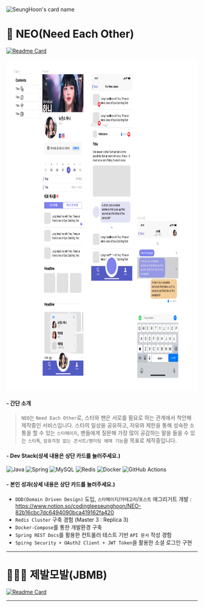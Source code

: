 ![SeungHoon's card name](https://cardivo.vercel.app/api?name=SeungHoon%20LEE&description='개발'이라는%20도구를%20사용해%20세상을%20바꾸는%20사람&image=https://avatars.githubusercontent.com/u/64355615?s=400&u=b2c7b51809c4db33c0789f053519a2d2feec7518&v=4&site=https://github.com/CodingLeeSeungHoon&backgroundColor=%23ecf0f1&github=CodingLeeSeungHoon&linkedin=free_minkya&pattern=floatingCogs&colorPattern=%23eaeaea)


# 💜 NEO(Need Each Other)


[![Readme Card](https://github-readme-stats.vercel.app/api/pin/?username=CodingLeeSeungHoon&repo=NEO_Backend)](https://github.com/CodingLeeSeungHoon/NEO_Backend)
<p align="center"><img src="neo_ui_example.png" height="870px" width="900px"></p>

#### - 간단 소개
> `NEO`는 `Need Each Other`로, 스타와 팬은 서로를 필요로 하는 관계에서 착안해 제작중인 서비스입니다. 스타의 일상을 공유하고, 자유와 제한을 통해 성숙한 소통을 할 수 있는 `스타페이지`, 팬들에게 질문해 가장 많이 공감하는 말을 들을 수 있는 `스타톡`, `암표걱정 없는 콘서트/팬미팅 예매 기능`을 목표로 제작중입니다.

#### - Dev Stack(상세 내용은 상단 카드를 눌러주세요.)
![Java](https://img.shields.io/badge/java-%23ED8B00.svg?style=for-the-badge&logo=openjdk&logoColor=white)
![Spring](https://img.shields.io/badge/spring-%236DB33F.svg?style=for-the-badge&logo=spring&logoColor=white)
![MySQL](https://img.shields.io/badge/mysql-4479A1.svg?style=for-the-badge&logo=mysql&logoColor=white)
![Redis](https://img.shields.io/badge/redis-%23DD0031.svg?style=for-the-badge&logo=redis&logoColor=white)
![Docker](https://img.shields.io/badge/docker-%230db7ed.svg?style=for-the-badge&logo=docker&logoColor=white)
![GitHub Actions](https://img.shields.io/badge/github%20actions-%232671E5.svg?style=for-the-badge&logo=githubactions&logoColor=white)

#### - 본인 성과(상세 내용은 상단 카드를 눌러주세요.)
- `DDD(Domain Driven Design)` 도입, `스타페이지`/`카테고리`/`포스트` 애그리거트 개발 : https://www.notion.so/codingleeseunghoon/NEO-82b16cbc7dc6494090bca419162fa420
- `Redis Cluster` 구축 경험 (Master 3 : Replica 3)
- `Docker-Compose`를 통한 개발환경 구축
- `Spring REST Docs`를 활용한 컨트롤러 테스트 기반 `API 문서` 작성 경험
- `Spirng Security + OAuth2 Client + JWT Token`을 활용한 소셜 로그인 구현


---
# 🧑🏻‍💻 제발모발(JBMB)
[![Readme Card](https://github-readme-stats.vercel.app/api/pin/?username=CodingLeeSeungHoon&repo=HairLossDetection)](https://github.com/CodingLeeSeungHoon/HairLossDetection)

---

